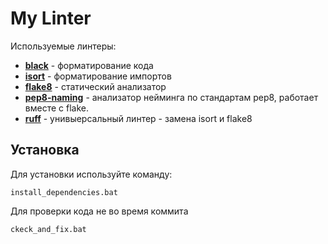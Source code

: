 # My Linter
Используемые линтеры:
- [**black**](https://pypi.org/project/black/) - форматирование кода
- [**isort**](https://pypi.org/project/isort/3.8.1/) - форматирование импортов
- [**flake8**](https://pypi.org/project/flake8/) - статический анализатор
- [**pep8-naming**](https://pypi.org/project/pep8-naming/) - анализатор нейминга по стандартам pep8, работает вместе с flake.
- [**ruff**](https://github.com/astral-sh/ruff) - унивыерсальный линтер - замена isort и flake8

## Установка
Для установки используйте команду:
```
install_dependencies.bat
```
Для проверки кода не во время коммита
```
ckeck_and_fix.bat
```
